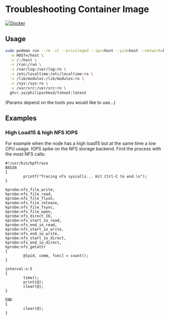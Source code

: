 # Troubleshooting Container Image

[![Docker](https://github.com/PhilipSchmid/tshoot-container/actions/workflows/docker-publish.yml/badge.svg?branch=main)](https://github.com/PhilipSchmid/tshoot-container/actions/workflows/docker-publish.yml)

## Usage
```bash
sudo podman run --rm -it --privileged --ipc=host --pid=host --network=host \
  -e HOST=/host \
  -v /:/host \
  -v /run:/run \
  -v /var/log:/var/log:ro \
  -v /etc/localtime:/etc/localtime:ro \
  -v /lib/modules:/lib/modules:ro \
  -v /sys:/sys:ro \
  -v /usr/src:/usr/src:ro \
  ghcr.io/philipschmid/tshoot:latest
```
(Params depend on the tools you would like to use...)

## Examples
### High Load15 & high NFS IOPS
For example when the node has a high load15 but at the same time a low CPU usage. IOPS spike on the NFS storage backend. Find the process with the most NFS calls:
```
#!/usr/bin/bpftrace
BEGIN
{
        printf("Tracing nfs syscalls... Hit Ctrl-C to end.\n");
}

kprobe:nfs_file_write,
kprobe:nfs_file_read,
kprobe:nfs_file_flush,
kprobe:nfs_file_release,
kprobe:nfs_file_fsync,
kprobe:nfs_file_open,
kprobe:nfs_direct_IO,
kprobe:nfs_start_io_read,
kprobe:nfs_end_io_read,
kprobe:nfs_start_io_write,
kprobe:nfs_end_io_write,
kprobe:nfs_start_io_direct,
kprobe:nfs_end_io_direct,
kprobe:nfs_getattr
{
        @[pid, comm, func] = count();
}

interval:s:5
{
        time();
        print(@);
        clear(@);
}

END
{
        clear(@);
}
```
